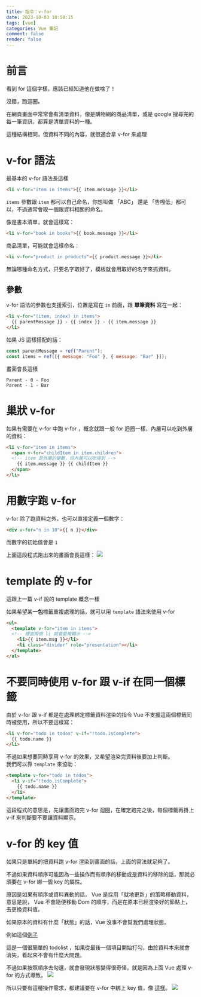 ```yaml
---
title: 指令：v-for
date: 2023-10-03 10:50:15
tags: [vue]
categories: Vue 筆記
comment: false
render: false
---
```


# 前言

看到 for 這個字樣，應該已經知道他在做啥了！

沒錯，跑迴圈。

在網頁畫面中常常會有清單資料，像是購物網的商品清單，或是 google 搜尋完的每一筆資訊，都算是清單資料的一種。

這種結構相同，但資料不同的內容，就很適合拿 v-for 來處理

# v-for 語法

最基本的 v-for 語法長這樣

```html
<li v-for="item in items">{{ item.message }}</li>
```

`items` 參數跟 `item` 都可以自己命名，你想叫做 「ABC」 還是 「告嘎低」都可以，不過通常會取一個跟資料相關的命名。

像是書本清單，就會這樣寫：

```html
<li v-for="book in books">{{ book.message }}</li>
```

商品清單，可能就會這樣命名：

```html
<li v-for="product in products">{{ product.message }}</li>
```

無論哪種命名方式，只要名字取好了，模板就會用取好的名字來抓資料。

## 參數

v-for 語法的參數也支援索引，位置是寫在 `in` 前面，跟 **單筆資料** 寫在一起：

```html
<li v-for="(item, index) in items">
  {{ parentMessage }} - {{ index }} - {{ item.message }}
</li>
```

如果 JS 這樣搭配的話：

```js
const parentMessage = ref("Parent");
const items = ref([{ message: "Foo" }, { message: "Bar" }]);
```

畫面會長這樣

```
Parent - 0 - Foo
Parent - 1 - Bar
```

# 巢狀 v-for
如果有需要在 v-for 中跑 v-for ，概念就跟一般 for 迴圈一樣，內層可以吃到外層的資料：


```html
<li v-for="item in items">
  <span v-for="childItem in item.children">
  <!-- item 是外層的變數，但內層可以吃得到 -->
    {{ item.message }} {{ childItem }}
  </span>
</li>
```

# 用數字跑 v-for

v-for 除了跑資料之外，也可以直接定義一個數字：

```html
<div v-for="n in 10">{{ n }}</div>
```

而數字的初始值會是 `1`

上面這段程式跑出來的畫面會長這樣：
![](https://i.imgur.com/RPAes3f.png)


# template 的 v-for

這跟上一篇 v-if 說的  template 概念一樣

如果希望某**一包**標籤重複處理的話，就可以用 `template` 語法來使用 v-for

```html
<ul>
  <template v-for="item in items">
  <!-- 裡面兩個 li 就會重複顯示 -->
    <li>{{ item.msg }}</li>
    <li class="divider" role="presentation"></li>
  </template>
</ul>
```

# 不要同時使用 v-for 跟 v-if 在同一個標籤

由於 v-for 跟 v-if 都是在處理綁定標籤資料渲染的指令
Vue 不支援這兩個標籤同時被使用，所以不要這樣寫：
```html
<li v-for="todo in todos" v-if="!todo.isComplete">
  {{ todo.name }}
</li>
```


不過如果想要同時享用 v-for 的效果，又希望渲染完資料後要加上判斷。   
我們可以靠 `template` 來協助：

```html
<template v-for="todo in todos">
  <li v-if="!todo.isComplete">
    {{ todo.name }}
  </li>
</template>
```

這段程式的意思是，先讓畫面跑完 v-for 迴圈，在確定跑完之後，每個標籤再掛上 v-if 來判斷要不要讓資料顯示。


# v-for 的 key 值
如果只是單純的把資料跑 v-for 渲染到畫面的話，上面的寫法就足夠了。

不過如果資料順序可能因為一些操作而有順序的移動或是資料的移除的話，那就必須要在 v-for 綁一個 key 的屬性。

原因是如果有順序或資料異動的話， Vue 是採用「就地更新」的策略移動資料，意思是說， Vue 不會隨便移動 Dom 的順序，而是在原本已經渲染好的節點上，去更換資料值。

如果原本的資料有什麼「狀態」的話，Vue 沒事不會幫我們處理狀態。

例如這個[例子](https://jsfiddle.net/imall/q6btwn4a/45/)

這是一個很簡單的 todolist ，如果從最後一個項目開始打勾，由於資料本來就會消失，看起來不會有什麼大問題。

不過如果按照順序去勾選，就會發現狀態變得很奇怪，就是因為上面 Vue 處理 v-for 的方式導致。
![](https://i.imgur.com/g2xuhUh.png)

所以只要有這種操作需求，都建議要在 v-for 中綁上 key 值，像 [這樣](https://jsfiddle.net/imall/q6btwn4a/50/)。
![](https://i.imgur.com/mtBtOEJ.png)